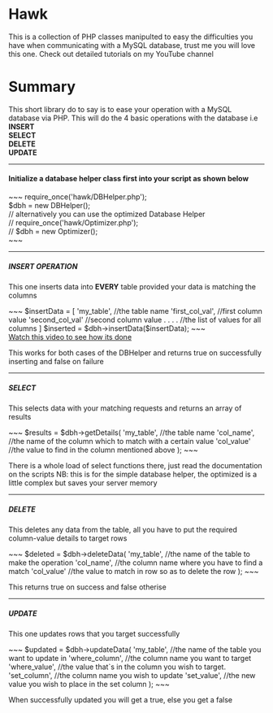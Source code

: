 # Hawk
This is a collection of PHP classes manipulted to easy the difficulties you have when communicating with a MySQL database, trust me you will love this one. Check out detailed tutorials on my YouTube channel

# <b>Summary</b>
This short library do to say is to ease your operation with a MySQL database via PHP.
This will do the 4 basic operations with the database i.e<br/>
<b>INSERT</b><br/>
<b>SELECT</b><br/>
<b>DELETE</b><br/>
<b>UPDATE</b><br/>
<hr/>
<h4>Initialize a database helper class first into your script as shown below</h4>
~~~
  require_once('hawk/DBHelper.php');<br/>
  $dbh = new DBHelper();<br/>
  // alternatively you can use the optimized Database Helper<br/>
  // require_once('hawk/Optimizer.php');<br/>
  // $dbh = new Optimizer();<br/>
~~~
<hr/>
<h5>INSERT OPERATION</h5>
<p>This one inserts data into <b>EVERY</b> table provided your data is matching the columns</p>
~~~
$insertData = [
  'my_table', //the table name
  'first_col_val', //first column value
  'second_col_val' //second column value
  .
  .
  .
  . //the list of values for all columns
]
$inserted = $dbh->insertData($insertData);
~~~
<br/>
<a href="https://youtu.be/Gmo0NjqRkDc" target="_blank">Watch this video to see how its done</a>

<p>This works for both cases of the DBHelper and returns true on successfully inserting and false on failure
<hr/>
<h5>SELECT</h5>
<p>This selects data with your matching requests and returns an array of results</p>
~~~
$results = $dbh->getDetails(
 'my_table', //the table name
 'col_name', //the name of the column which to match with a certain value
 'col_value' //the value to find in the column mentioned above
);
~~~
<p>There is a whole load of select functions there, just read the documentation on the scripts
NB: this is for the simple database helper, the optimized is a little complex but saves your server memory</p>
<hr/>
<h5>DELETE</h5>
<p>This deletes any data from the table, all you have to put the required column-value details to target rows</p>
~~~
$deleted = $dbh->deleteData(
 'my_table', //the name of the table to make the operation
 'col_name', //the column name where you have to find a match
 'col_value' //the value to match in row so as to delete the row
);
~~~
<p>This returns true on success and false otherise</p>
<hr/>
<h5>UPDATE</h5>
<p>This one updates rows that you target successfully</p>
~~~
$updated = $dbh->updateData(
 'my_table', //the name of the table you want to update in
 'where_column', //the column name you want to target
 'where_value', //the value that`s in the column you wish to target. 
 'set_column', //the column name you wish to update
 'set_value', //the new value you wish to place in the set column
);
~~~
<p>When successfully updated you will get a true, else you get a false</p>
